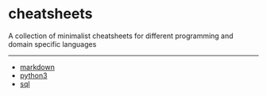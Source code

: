 # cheatsheets
A collection of minimalist cheatsheets for different programming and domain specific languages

___

* [markdown ](markdown.md)
* [python3  ](python3.md)
* [sql      ](sql.md)
